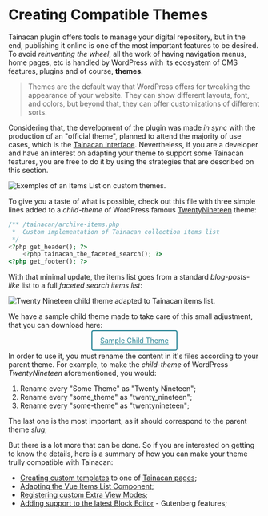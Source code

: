 # Creating Compatible Themes

Tainacan plugin offers tools to manage your digital repository, but in the end, publishing it online is one of the most important features to be desired. To avoid _reinventing the wheel_, all the work of having navigation menus, home pages, etc is handled by WordPress with its ecosystem of CMS features, plugins and of course, **themes**.

> Themes are the default way that WordPress offers for tweaking the appearance of your website. They can show different layouts, font, and colors, but beyond that, they can offer customizations of different sorts.

Considering that, the development of the plugin was made _in sync_ with the production of an "official theme", planned to attend the majority of use cases, which is the [Tainacan Interface](https://wordpress.org/themes/tainacan-interface/). Nevertheless, if you are a developer and have an interest on adapting your theme to support some Tainacan features, you are free to do it by using the strategies that are described on this section.

![Exemples of an Items List on custom themes.](/_assets/images/creating-compatible-themes.png)

To give you a taste of what is possible, check out this file with three simple lines added to a _child-theme_ of WordPress famous [TwentyNineteen](https://wordpress.org/themes/twentynineteen/ ":ignore") theme:

```php
/** /tainacan/archive-items.php
 *  Custom implementation of Tainacan collection items list
 */
<?php get_header(); ?>
    <?php tainacan_the_faceted_search(); ?>
<?php get_footer(); ?>
```

With that minimal update, the items list goes from a standard _blog-posts-like_ list to a full _faceted search items list_:

![Twenty Nineteen child theme adapted to Tainacan items list.](/_assets/images/creating-compatible-themes-2.png)

We have a sample child theme made to take care of this small adjustment, that you can download here:

<div style="width: 100%; text-align: center;">
    <a style="margin: 4px; padding: 10px 16px; color: #298596; border: 2px solid #298596; border-radius: 4px;" href="/tainacan-wiki/#/dev/_assets/some-theme-child.zip">
        Sample Child Theme
    </a>
</div>

In order to use it, you must rename the content in it's files according to your parent theme. For example, to make the _child-theme_ of WordPress _TwentyNineteen_ aforementioned, you would:

1. Rename every "Some Theme" as "Twenty Nineteen";
2. Rename every "some_theme" as "twenty_nineteen";
3. Rename every "some-theme" as "twentynineteen";

The last one is the most important, as it should correspond to the parent theme _slug_;

But there is a lot more that can be done. So if you are interested on getting to know the details, here is a summary of how you can make your theme trully compatible with Tainacan:

- [Creating custom templates](/dev/custom-templates.md) to one of [Tainacan pages](tainacan-pages.md);
- [Adapting the Vue Items List Component](/dev/the-vue-items-list-component.md);
- [Registering custom Extra View Modes](/dev/extra-view-modes.md);
- [Adding support to the latest Block Editor](/dev/theme-gutenberg-support.md) - Gutenberg features;
